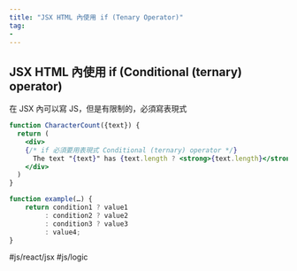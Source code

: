 ```yaml
---
title: "JSX HTML 內使用 if (Tenary Operator)"
tag: 
- 
---
```

## JSX HTML 內使用 if (Conditional (ternary) operator)
在 JSX 內可以寫 JS，但是有限制的，必須寫表現式
```jsx
function CharacterCount({text}) {
  return (
    <div>
    {/* if 必須要用表現式 Conditional (ternary) operator */}
      The text "{text}" has {text.length ? <strong>{text.length}</strong> : 'No'} characters
    </div>
  )
}
```

```js
function example(…) {
    return condition1 ? value1
         : condition2 ? value2
         : condition3 ? value3
         : value4;
}
```
#js/react/jsx #js/logic